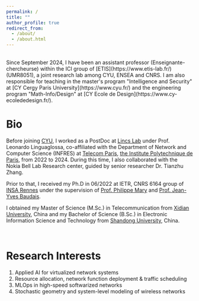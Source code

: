 ```yaml
---
permalink: /
title: ""
author_profile: true
redirect_from: 
  - /about/
  - /about.html
---
```



<br>
Since September 2024, I have been an assistant professor (Enseignante-chercheurse)  within the ICI group of [ETIS](https://www.etis-lab.fr/) (UMR8051), a joint research lab among CYU, ENSEA and CNRS. I am also responsible for teaching in the master's program "Intelligence and Security" at [CY Cergy Paris University](https://www.cyu.fr/) and the engineering program "Math-Info/Design" at [CY Ecole de Design](https://www.cy-ecolededesign.fr/).
<br> 

Bio
======

Before joining [CYU](https://www.cyu.fr/), I worked as a PostDoc at [Lincs Lab](https://www.lincs.fr/) under Prof. Leonardo Linguaglossa, co-affiliated with the Department of Network and Computer Science (INFRES) at [Telecom Paris](https://www.telecom-paris.fr/en/school/departments/computer-science-networks), [the Institute Polytechnique de Paris](https://www.ip-paris.fr/en), from 2022 to 2024. During this time, I also collaborated with the Nokia Bell Lab Research center, guided by senior researcher Dr. Tianzhu Zhang.


Prior to that,  I received my Ph.D in 06/2022 at IETR, CNRS 6164 group of [INSA Rennes](https://www.insa-rennes.fr/ietr-1.html) under the supervision of [Prof. Philippe Mary](https://pmary.perso.insa-rennes.fr/) and [Prof. Jean-Yves Baudais](http://jeanyves.baudais.free.fr/). 

I obtained my Master of Science (M.Sc.) in Telecommunication from [Xidian University](https://www.xidian.edu.cn/), China and my Bachelor of Science (B.Sc.) in Electronic Information Science and Technology from [Shandong University](https://www.en.sdu.edu.cn/), China.

<br> 

Research Interests
======
1. Applied AI for virtualized network systems
2. Resource allocation, network function deployment & traffic scheduling
3. MLOps in high-speed softwarized networks
4. Stochastic geometry and system-level modeling of wireless networks




